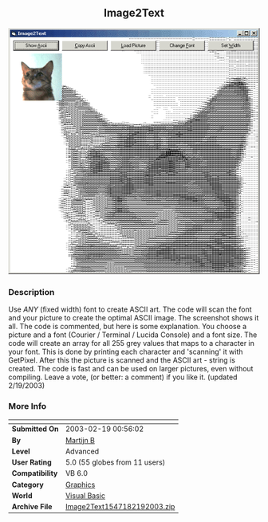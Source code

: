 ﻿<div align="center">

## Image2Text

<img src="PIC2003218192071136.gif">
</div>

### Description

Use _ANY_ (fixed width) font to create ASCII art. The code will scan the font and your picture to create the optimal ASCII image. The screenshot shows it all. The code is commented, but here is some explanation. You choose a picture and a font (Courier / Terminal / Lucida Console) and a font size. The code will create an array for all 255 grey values that maps to a character in your font. This is done by printing each character and 'scanning' it with GetPixel. After this the picture is scanned and the ASCII art - string is created. The code is fast and can be used on larger pictures, even without compiling. Leave a vote, (or better: a comment) if you like it. (updated 2/19/2003)
 
### More Info
 


<span>             |<span>
---                |---
**Submitted On**   |2003-02-19 00:56:02
**By**             |[Martijn B](https://github.com/Planet-Source-Code/PSCIndex/blob/master/ByAuthor/martijn-b.md)
**Level**          |Advanced
**User Rating**    |5.0 (55 globes from 11 users)
**Compatibility**  |VB 6\.0
**Category**       |[Graphics](https://github.com/Planet-Source-Code/PSCIndex/blob/master/ByCategory/graphics__1-46.md)
**World**          |[Visual Basic](https://github.com/Planet-Source-Code/PSCIndex/blob/master/ByWorld/visual-basic.md)
**Archive File**   |[Image2Text1547182192003\.zip](https://github.com/Planet-Source-Code/martijn-b-image2text__1-43325/archive/master.zip)








